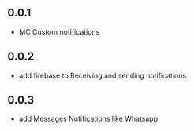 ## 0.0.1

* MC Custom notifications 

## 0.0.2

* add firebase to Receiving and sending notifications


## 0.0.3

* add  Messages Notifications like Whatsapp 
